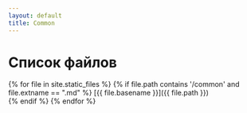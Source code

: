 ```yaml
---
layout: default
title: Common
---
```


# Список файлов

{% for file in site.static_files %}
  {% if file.path contains '/common' and file.extname == ".md" %}
[{{ file.basename }}]({{ file.path }})  
  {% endif %}
{% endfor %}
